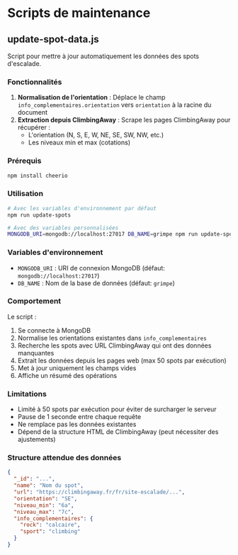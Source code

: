 # Scripts de maintenance

## update-spot-data.js

Script pour mettre à jour automatiquement les données des spots d'escalade.

### Fonctionnalités

1. **Normalisation de l'orientation** : Déplace le champ `info_complementaires.orientation` vers `orientation` à la racine du document
2. **Extraction depuis ClimbingAway** : Scrape les pages ClimbingAway pour récupérer :
   - L'orientation (N, S, E, W, NE, SE, SW, NW, etc.)
   - Les niveaux min et max (cotations)

### Prérequis

```bash
npm install cheerio
```

### Utilisation

```bash
# Avec les variables d'environnement par défaut
npm run update-spots

# Avec des variables personnalisées
MONGODB_URI=mongodb://localhost:27017 DB_NAME=grimpe npm run update-spots
```

### Variables d'environnement

- `MONGODB_URI` : URI de connexion MongoDB (défaut: `mongodb://localhost:27017`)
- `DB_NAME` : Nom de la base de données (défaut: `grimpe`)

### Comportement

Le script :
1. Se connecte à MongoDB
2. Normalise les orientations existantes dans `info_complementaires`
3. Recherche les spots avec URL ClimbingAway qui ont des données manquantes
4. Extrait les données depuis les pages web (max 50 spots par exécution)
5. Met à jour uniquement les champs vides
6. Affiche un résumé des opérations

### Limitations

- Limité à 50 spots par exécution pour éviter de surcharger le serveur
- Pause de 1 seconde entre chaque requête
- Ne remplace pas les données existantes
- Dépend de la structure HTML de ClimbingAway (peut nécessiter des ajustements)

### Structure attendue des données

```json
{
  "_id": "...",
  "name": "Nom du spot",
  "url": "https://climbingaway.fr/fr/site-escalade/...",
  "orientation": "SE",
  "niveau_min": "6a",
  "niveau_max": "7c",
  "info_complementaires": {
    "rock": "calcaire",
    "sport": "climbing"
  }
}
```
